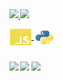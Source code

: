 <div>
<a href= "https://github.com/genari05">
<img height="180em" src= "https://github-readme-stats.vercel.app/api?username=genari05&show_icons=true&hide=contribs,prs&cache_seconds=86400&theme=dark"/>
<img height="180em" src= "https://github-readme-stats.vercel.app/api/pin/?username=genari05&repo=github-readme-stats&cache_seconds=86400&theme=dark"/>
</div>

<div style="display: inline_block"><br>
  <img align="center" alt="Tiago-Js" height="30" width="40" src="https://raw.githubusercontent.com/devicons/devicon/master/icons/javascript/javascript-plain.svg">
  <img align="center" alt="Tiago-Python" height="30" width="40" src="https://raw.githubusercontent.com/devicons/devicon/master/icons/python/python-original.svg">

  </div>

  ##

<div> 
  

  <a href="https://instagram.com/tcaldeira05" target="_blank"><img src="https://img.shields.io/badge/-Instagram-%23E4405F?style=for-the-badge&logo=instagram&logoColor=white" target="_blank"></a>
  <a href = "Tiago:tiagocaldeira@gmail.com"><img src="https://img.shields.io/badge/-Gmail-%23333?style=for-the-badge&logo=gmail&logoColor=white" target="_blank"></a>
  <a href="https://www.linkedin.com/in/tiago-genari" target="_blank"><img src="https://img.shields.io/badge/-LinkedIn-%230077B5?style=for-the-badge&logo=linkedin&logoColor=white" target="_blank"></a> 
  
</div>




